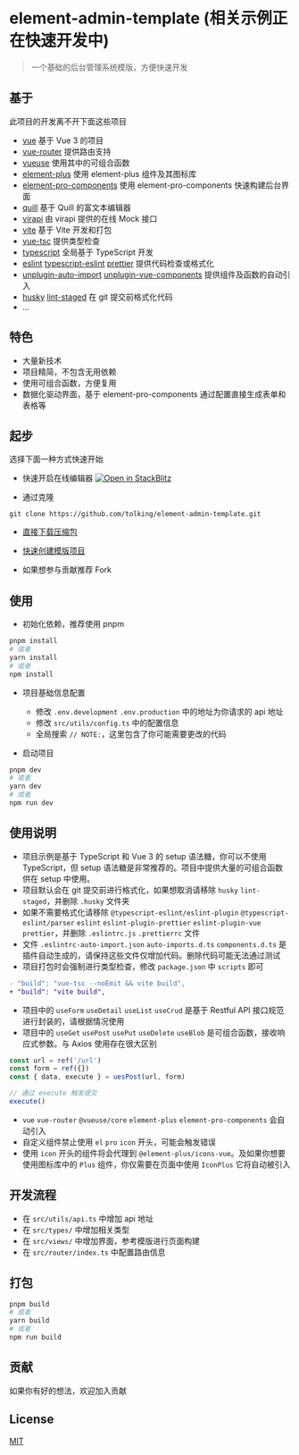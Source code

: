 # element-admin-template (相关示例正在快速开发中)

> 一个基础的后台管理系统模版，方便快速开发

## 基于

此项目的开发离不开下面这些项目

- [vue](https://github.com/vuejs/core) 基于 Vue 3 的项目
- [vue-router](https://github.com/vuejs/router) 提供路由支持
- [vueuse](https://github.com/vueuse/vueuse) 使用其中的可组合函数
- [element-plus](https://github.com/element-plus/element-plus) 使用 element-plus 组件及其图标库
- [element-pro-components](https://github.com/tolking/element-pro-components) 使用 element-pro-components 快速构建后台界面
- [quill](https://github.com/quilljs/quill) 基于 Quill 的富文本编辑器
- [virapi](https://virapi.com) 由 virapi 提供的在线 Mock 接口
- [vite](https://github.com/vitejs/vite) 基于 Vite 开发和打包
- [vue-tsc](https://github.com/johnsoncodehk/volar) 提供类型检查
- [typescript](https://github.com/Microsoft/TypeScript) 全局基于 TypeScript 开发
- [eslint](https://github.com/eslint/eslint) [typescript-eslint](https://github.com/typescript-eslint/typescript-eslint) [prettier](https://github.com/prettier/prettier) 提供代码检查或格式化
- [unplugin-auto-import](https://github.com/antfu/unplugin-auto-import) [unplugin-vue-components](https://github.com/antfu/unplugin-vue-components) 提供组件及函数的自动引入
- [husky](https://github.com/typicode/husky) [lint-staged](https://github.com/okonet/lint-staged) 在 git 提交前格式化代码
- ...

## 特色

- 大量新技术
- 项目精简，不包含无用依赖
- 使用可组合函数，方便复用
- 数据化驱动界面，基于 element-pro-components 通过配置直接生成表单和表格等

## 起步

选择下面一种方式快速开始

- 快速开启在线编辑器 [![Open in StackBlitz](https://developer.stackblitz.com/img/open_in_stackblitz.svg)](https://stackblitz.com/github/tolking/element-admin-template)

- 通过克隆

```
git clone https://github.com/tolking/element-admin-template.git
```

- [直接下载压缩包](https://github.com/tolking/element-admin-template/archive/refs/heads/main.zip)

- [快速创建模版项目](https://github.com/tolking/element-admin-template/generate)

- 如果想参与贡献推荐 Fork

## 使用

- 初始化依赖，推荐使用 pnpm

```sh
pnpm install
# 或者
yarn install
# 或者
npm install
```

- 项目基础信息配置

  - 修改 `.env.development` `.env.production` 中的地址为你请求的 api 地址
  - 修改 `src/utils/config.ts` 中的配置信息
  - 全局搜索 `// NOTE:`，这里包含了你可能需要更改的代码

- 启动项目

```sh
pnpm dev
# 或者
yarn dev
# 或者
npm run dev
```

## 使用说明

- 项目示例是基于 TypeScript 和 Vue 3 的 setup 语法糖，你可以不使用 TypeScript，但 setup 语法糖是非常推荐的。项目中提供大量的可组合函数供在 setup 中使用。
- 项目默认会在 git 提交前进行格式化，如果想取消请移除 `husky` `lint-staged`，并删除 `.husky` 文件夹
- 如果不需要格式化请移除 `@typescript-eslint/eslint-plugin` `@typescript-eslint/parser` `eslint` `eslint-plugin-prettier` `eslint-plugin-vue` `prettier`，并删除 `.eslintrc.js` `.prettierrc` 文件
- 文件 `.eslintrc-auto-import.json` `auto-imports.d.ts` `components.d.ts` 是插件自动生成的，请保持这些文件仅增加代码。删除代码可能无法通过测试
- 项目打包时会强制进行类型检查，修改 `package.json` 中 `scripts` 即可

```diff
- "build": "vue-tsc --noEmit && vite build",
+ "build": "vite build",
```

- 项目中的 `useForm` `useDetail` `useList` `useCrud` 是基于 Restful API 接口规范进行封装的，请根据情况使用
- 项目中的 `useGet` `usePost` `usePut` `useDelete` `useBlob` 是可组合函数，接收响应式参数。与 Axios 使用存在很大区别

```ts
const url = ref('/url')
const form = ref({})
const { data, execute } = uesPost(url, form)

// 通过 execute 触发提交
execute()
```

- `vue` `vue-router` `@vueuse/core` `element-plus` `element-pro-components` 会自动引入
- 自定义组件禁止使用 `el` `pro` `icon` 开头，可能会触发错误
- 使用 `icon` 开头的组件将会代理到 `@element-plus/icons-vue`。及如果你想要使用图标库中的 `Plus` 组件，你仅需要在页面中使用 `IconPlus` 它将自动被引入

## 开发流程

- 在 `src/utils/api.ts` 中增加 api 地址
- 在 `src/types/` 中增加相关类型
- 在 `src/views/` 中增加界面，参考模版进行页面构建
- 在 `src/router/index.ts` 中配置路由信息

## 打包

```sh
pnpm build
# 或者
yarn build
# 或者
npm run build
```

## 贡献

如果你有好的想法，欢迎加入贡献

## License

[MIT](http://opensource.org/licenses/MIT)
